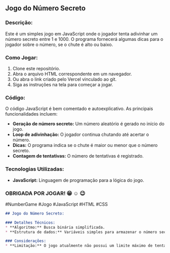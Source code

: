 ## Jogo do Número Secreto

### Descrição:
Este é um simples jogo em JavaScript onde o jogador tenta adivinhar um número secreto entre 1 e 1000. O programa fornecerá algumas dicas para o jogador sobre o número, se o chute é alto ou baixo.

### Como Jogar:
1. Clone este repositório.
2. Abra o arquivo HTML correspondente em um navegador.
3. Ou abra o link criado pelo Vercel vinculado ao git.
4. Siga as instruções na tela para começar a jogar.

### Código:
O código JavaScript é bem comentado e autoexplicativo. As principais funcionalidades incluem:

* **Geração de número secreto:** Um número aleatório é gerado no início do jogo.
* **Loop de adivinhação:** O jogador continua chutando até acertar o número.
* **Dicas:** O programa indica se o chute é maior ou menor que o número secreto.
* **Contagem de tentativas:** O número de tentativas é registrado.

### Tecnologias Utilizadas:
* **JavaScript:** Linguagem de programação para a lógica do jogo.

### OBRIGADA POR JOGAR! :grin: :relaxed: :wink:
#NumberGame #Jogo #JavaScript #HTML #CSS
```markdown
## Jogo do Número Secreto:

### Detalhes Técnicos:
* **Algoritmo:** Busca binária simplificada.
* **Estrutura de dados:** Variáveis simples para armazenar o número secreto, chutes e número de tentativas.

### Considerações:
* **Limitação:** O jogo atualmente não possui um limite máximo de tentativas.
